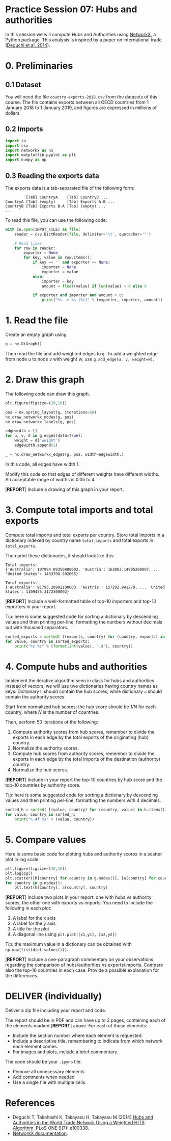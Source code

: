 # Practice Session 07: Hubs and authorities

In this session we will compute Hubs and Authorities using [NetworkX](https://networkx.github.io/), a Python package. This analysis is inspired by a paper on international trade ([Deguchi et al. 2014](https://journals.plos.org/plosone/article?id=10.1371/journal.pone.0100338)).

# 0. Preliminaries

## 0.1 Dataset

You will need the file `country-exports-2018.csv` from the datasets of this course.
The file contains exports between all OECD countries from 1 January 2018 to 1 January 2019, and figures are expressed in millions of dollars.

## 0.2 Imports

```python
import io
import csv
import networkx as nx
import matplotlib.pyplot as plt
import numpy as np
```

## 0.3 Reading the exports data

The exports data is a tab-separated file of the following form:

```
         [Tab] CountryA    [Tab] CountryB ...
CountryA [Tab] (empty)     [Tab] Exports A-B ...
CountryB [Tab] Exports B-A [Tab] (empty) ...
...
```


To read this file, you can use the following code:

```python
with io.open(INPUT_FILE) as file:
    reader = csv.DictReader(file, delimiter='\t', quotechar='"')

    # Read lines
    for row in reader:
        exporter = None
        for key, value in row.items():
            if key == '' and exporter == None:
                importer = None
                exporter = value
            else:
                importer = key
                amount = float(value) if len(value) > 0 else 0

            if exporter and importer and amount > 0:
                print("%s -> %s (%f)" % (exporter, importer, amount))
```

# 1. Read the file

Create an empty graph using

```python
g = nx.DiGraph()
```

Then read the file and add weighted edges to `g`. To add a weighted edge from node *u* to node *v* with weight *w*, use `g.add_edge(u, v, weight=w)`.

# 2. Draw this graph

The following code can draw this graph.

```python
plt.figure(figsize=(20,10))

pos = nx.spring_layout(g, iterations=50)
nx.draw_networkx_nodes(g, pos)
nx.draw_networkx_labels(g, pos)

edgewidth = []
for u, v, d in g.edges(data=True):
    weight = d['weight']
    edgewidth.append(1)

_ = nx.draw_networkx_edges(g, pos, width=edgewidth,)
```

In this code, all edges have width 1.

Modify this code so that edges of different weights have different widths. An acceptable range of widths is 0.05 to 4.

[**REPORT**] Include a drawing of this graph in your report.

# 3. Compute total imports and total exports

Compute total imports and total exports per country. Store total imports in a dictionary indexed by country name `total_imports` and total exports in `total_exports`.

Then print these dictionaries, it should look like this:

```
Total imports:
{'Australia': 107994.09350800002, 'Austria': 163062.14995200007, ... 'United States': 1483708.502665}

Total exports:
{'Australia': 91793.28902100003, 'Austria': 157292.941279, ... 'United States': 1109455.3172300002}
```

[**REPORT**] Include a well-formatted table of top-10 importers and top-10 exporters in your report.

Tip: here is some suggested code for sorting a dictionary by descending values and then printing per-line, formatting the numbers without decimals but with thousand separators.

```python
sorted_exports = sorted( [(exports, country) for (country, exports) in total_exports.items()], reverse=True)[:10]
for value, country in sorted_exports:
    print("%s %s" % (format(int(value), ',d'), country))
```

# 4. Compute hubs and authorities

Implement the iterative algorithm seen in class for hubs and authorities. Instead of vectors, we will use two dictionaries having country names as keys. Dictionary `h` should contain the hub scores, while dictionary `a` should contain the authority scores.

Start from normalized hub scores: the hub score should be *1/N* for each country, where *N* is the number of countries.

Then, perform 50 iterations of the following:

1. Compute authority scores from hub scores, remember to divide the exports in each edge by the total exports of the originating (hub) country.
1. Normalize the authority scores.
1. Compute hub scores from authority scores, remember to divide the exports in each edge by the total imports of the destination (authority) country.
1. Normalize the hub scores.

[**REPORT**] Include in your report the top-10 countries by hub score and the top-10 countries by authority score.

Tip: here is some suggested code for sorting a dictionary by descending values and then printing per-line, formatting the numbers with 4 decimals.

```python
sorted_h = sorted( [(value, country) for (country, value) in h.items()], reverse=True)[:10]
for value, country in sorted_h:
    print("%.4f %s" % (value, country))
```

# 5. Compare values

Here is some basic code for plotting hubs and authority scores in a scatter plot in log scale:

```python
plt.figure(figsize=(20,10))
plt.loglog()
plt.scatter([h[country] for country in g.nodes()], [a[country] for country in g.nodes()])
for country in g.nodes():
    plt.text(h[country], a[country], country)
```

[**REPORT**] Include two plots in your report: one with hubs vs authority scores, the other one with exports vs imports. You need to include the following in each plot:

1. A label for the x axis
1. A label for the y axis
1. A title for the plot
1. A diagonal line using `plt.plot([x1,y1], [x2,y2])`

Tip: the maximum value in a dictionary can be obtained with `np.max(list(dict.values()))`.

[**REPORT**] Include a one-paragraph commentary on your observations regarding the comparison of hubs/authorities vs exports/imports. Compare also the top-10 countries in each case. Provide a possible explanation for the differences.

# DELIVER (individually)

Deliver a zip file including your report and code.

The report should be in PDF and can have up to 2 pages, containing each of the elements marked [**REPORT**] above. For each of those elements:

* Include the section number where each element is requested.
* Include a descriptive title, remembering to indicate from which network each element comes.
* For images and plots, include a brief commentary.

The code should be your `.ipynb` file:

* Remove all unnecessary elements
* Add comments when needed
* Use a single file with multiple cells.

# References

* Deguchi T, Takahashi K, Takayasu H, Takayasu M (2014) [Hubs and Authorities in the World Trade Network Using a Weighted HITS Algorithm](https://doi.org/10.1371/journal.pone.0100338). PLoS ONE 9(7): e100338.
* [NetworkX documentation](https://networkx.github.io/).
